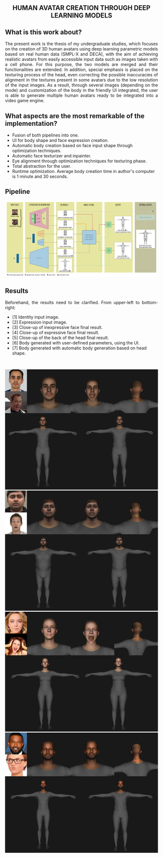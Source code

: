 <h2 align="center">HUMAN AVATAR CREATION THROUGH DEEP LEARNING MODELS</h2>

<h2>What is this work about?</h2>
<p align="justify">The present work is the thesis of my undergraduate studies, which focuses on the creation of 3D human avatars using deep learning parametric models based on real human data (SMPL-X and DECA), with the aim of achieving realistic avatars from easily accessible input data such as images taken with a cell phone. For this purpose, the two models are merged and their functionalities are extended. In addition, special emphasis is placed on the texturing process of the head, even correcting the possible inaccuracies of alignment in the textures present in some avatars due to the low resolution of the input images. As a result, through several images (depending on the mode) and customization of the body in the friendly UI integrated, the user is able to generate multiple human avatars ready to be integrated into a video game engine.</p>

<h2>What aspects are the most remarkable of the implementation?</h2>
<ul>
  <li>Fusion of both pipelines into one.</li>
  <li>UI for body shape and face expression creation.</li>
  <li>Automatic body creation based on face input shape through optimization techniques.</li>
  <li>Automatic face texturizer and inpainter.</li>
  <li>Eye alignment through optimization techniques for texturing phase.</li>
  <li>Total abstraction for the user.</li>
  <li>Runtime optimization. Average body creation time in author's computer is 1 minute and 30 seconds.</li>
</ul>

<h2>Pipeline</h2>
<p align="center">
  <img src="TFG/imagenes/pipeline.png">
</p>


<h2>Results</h2>
<p align="justify">Beforehand, the results need to be clarified. From upper-left to bottom-right: </p>
<ul>
  <li>[1] Identity input image.</li>
  <li>[2] Expression input image.</li>
  <li>[3] Close-up of inexpressive face final result.</li>
  <li>[4] Close-up of expressive face final result.</li>
  <li>[5] Close-up of the back of the head final result.</li>
  <li>[6] Body generated with user-defined parameters, using the UI.</li>
  <li>[7] Body generated with automatic body generation based on head shape.</li>
</ul>

<br>

<p align="center">
  <img src="TFG/imagenes/result_javi.png">
  <img src="TFG/imagenes/result_9.png">
  <img src="TFG/imagenes/result_sydney.png">
  <img src="TFG/imagenes/result_jamie.png">
</p>
